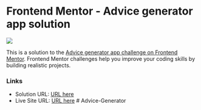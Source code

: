 # Frontend Mentor - Advice generator app solution

![](./screenshot.jpg)

This is a solution to the [Advice generator app challenge on Frontend Mentor](https://www.frontendmentor.io/challenges/advice-generator-app-QdUG-13db). Frontend Mentor challenges help you improve your coding skills by building realistic projects.

### Links

- Solution URL: [URL here](https://your-solution-url.com)
- Live Site URL: [URL here](https://your-live-site-url.com)
#   A d v i c e - G e n e r a t o r  
 